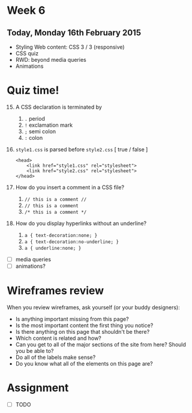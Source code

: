 # Week 6

## Today, Monday 16th February 2015

* Styling Web content: CSS 3 / 3 (responsive)	
* CSS quiz
* RWD: beyond media queries 
* Animations



# Quiz time!

15. A CSS declaration is terminated by 

	1. `.` period
	2. `!` exclamation mark
	3. `;` semi colon
	4. `:` colon


12. `style1.css` is parsed before `style2.css` [ true / false ]

	    <head>
    		<link href="style1.css" rel="stylesheet">
    		<link href="style2.css" rel="stylesheet">
		</head> 
		
3. How do you insert a comment in a CSS file?

	1. `// this is a comment //`
	2. `// this is a comment`
	3. `/* this is a comment */`

5. How do you display hyperlinks without an underline?

	1. `a { text-decoration:none; }`
	2. `a { text-decoration:no-underline; }`
	3. `a { underline:none; }`
	
- [ ] media queries
- [ ] animations?	

# Wireframes review

When you review wireframes, ask yourself (or your buddy designers):

* Is anything important missing from this page?
* Is the most important content the first thing you notice?
* Is there anything on this page that shouldn't be there?
* Which content is related and how?
* Can you get to all of the major sections of the site from here? Should you be able to?
* Do all of the labels make sense?
* Do you know what all of the elements on this page are?



# Assignment

- [ ] TODO